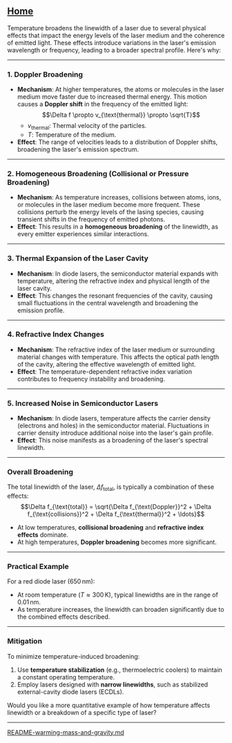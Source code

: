 [Home](https://t2m.io/VwvDcuw)
---

Temperature broadens the linewidth of a laser due to several physical effects that impact the energy levels of the laser medium and the coherence of emitted light. These effects introduce variations in the laser's emission wavelength or frequency, leading to a broader spectral profile. Here's why:

---

### **1. Doppler Broadening**
- **Mechanism**: At higher temperatures, the atoms or molecules in the laser medium move faster due to increased thermal energy. This motion causes a **Doppler shift** in the frequency of the emitted light:
  $$\Delta f \propto v_{\text{thermal}} \propto \sqrt{T}$$
  - $v_{\text{thermal}}$: Thermal velocity of the particles.
  - $T$: Temperature of the medium.
- **Effect**: The range of velocities leads to a distribution of Doppler shifts, broadening the laser's emission spectrum.

---

### **2. Homogeneous Broadening (Collisional or Pressure Broadening)**
- **Mechanism**: As temperature increases, collisions between atoms, ions, or molecules in the laser medium become more frequent. These collisions perturb the energy levels of the lasing species, causing transient shifts in the frequency of emitted photons.
- **Effect**: This results in a **homogeneous broadening** of the linewidth, as every emitter experiences similar interactions.

---

### **3. Thermal Expansion of the Laser Cavity**
- **Mechanism**: In diode lasers, the semiconductor material expands with temperature, altering the refractive index and physical length of the laser cavity.
- **Effect**: This changes the resonant frequencies of the cavity, causing small fluctuations in the central wavelength and broadening the emission profile.

---

### **4. Refractive Index Changes**
- **Mechanism**: The refractive index of the laser medium or surrounding material changes with temperature. This affects the optical path length of the cavity, altering the effective wavelength of emitted light.
- **Effect**: The temperature-dependent refractive index variation contributes to frequency instability and broadening.

---

### **5. Increased Noise in Semiconductor Lasers**
- **Mechanism**: In diode lasers, temperature affects the carrier density (electrons and holes) in the semiconductor material. Fluctuations in carrier density introduce additional noise into the laser's gain profile.
- **Effect**: This noise manifests as a broadening of the laser's spectral linewidth.

---

### **Overall Broadening**
The total linewidth of the laser, $\Delta f_{\text{total}}$, is typically a combination of these effects:
$$\Delta f_{\text{total}} = \sqrt{\Delta f_{\text{Doppler}}^2 + \Delta f_{\text{collisions}}^2 + \Delta f_{\text{thermal}}^2 + \ldots}$$

- At low temperatures, **collisional broadening** and **refractive index effects** dominate.
- At high temperatures, **Doppler broadening** becomes more significant.

---

### **Practical Example**
For a red diode laser ($650 \, \mathrm{nm}$):
- At room temperature ($T \approx 300 \, \mathrm{K}$), typical linewidths are in the range of $0.01 \, \mathrm{nm}$.
- As temperature increases, the linewidth can broaden significantly due to the combined effects described.

---

### **Mitigation**
To minimize temperature-induced broadening:
1. Use **temperature stabilization** (e.g., thermoelectric coolers) to maintain a constant operating temperature.
2. Employ lasers designed with **narrow linewidths**, such as stabilized external-cavity diode lasers (ECDLs).

Would you like a more quantitative example of how temperature affects linewidth or a breakdown of a specific type of laser?


---

[README-warming-mass-and-gravity.md](https://t2m.io/2WBrQ9a)
